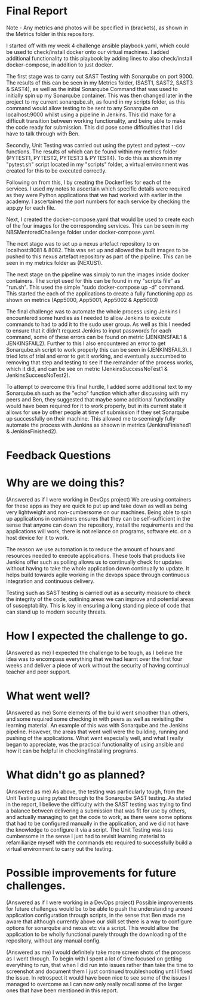 # Final Report

Note - Any metrics and photos will be specified in (brackets), as shown in the Metrics folder in this repository.

I started off with my week 4 challenge ansible playbook.yaml, which could be used to check/install docker onto our virtual machines. I added additional functionality to this playbook by adding lines to also check/install docker-compose, in addition to just docker.

The first stage was to carry out SAST Testing with Sonarqube on port 9000. The results of this can be seen in my Metrics folder, (SAST1, SAST2, SAST3 & SAST4), as well as the initial Sonarqube Command that was used to initially spin up my Sonarqube container. This was then changed later in the project to my current sonarqube.sh, as found in my scripts folder, as this command would allow testing to be sent to any Sonarqube on localhost:9000 whilst using a pipeline in Jenkins. This did make for a difficult transition between working functionality, and being able to make the code ready for submission. This did pose some difficulties that I did have to talk through with Ben.

Secondly, Unit Testing was carried out using the pytest and pytest --cov functions. The results of which can be found within my metrics folder (PYTEST1, PYTEST2, PYTEST3 & PYTEST4). To do this as shown in my "pytest.sh" script located in my "scripts" folder, a virtual environment was created for this to be executed correctly.

Following on from this, I by creating the Dockerfiles for each of the services. I used my notes to ascertain which specific details were required as they were Python applications that we had worked with earlier in the academy. I ascertained the port numbers for each service by checking the app.py for each file.

Next, I created the docker-compose.yaml that would be used to create each of the four images for the corresponding services. This can be seen in my NBSMentoredChallenge folder under docker-compose.yaml.

The next stage was to set up a nexus artefact repository to on localhost:8081 & 8082. This was set up and allowed the built images to be pushed to this nexus artefact repository as part of the pipeline. This can be seen in my metrics folder as (NEXUS1).

The next stage on the pipeline was simply to run the images inside docker containers. The script used for this can be found in my "scripts file" as "run.sh". This used the simple "sudo docker-compose up -d" command. This started the each of the applications to create a fully functioning app as shown on metrics (App5000, App5001, App5002 & App5003)

The final challenge was to automate the whole process using Jenkins I encountered some hurdles as I needed to allow Jenkins to execute commands to had to add it to the sudo user group. As well as this I needed to ensure that it didn't request Jenkins to input passwords for each command, some of these errors can be found on metric (JENKINSFAIL1 & JENKINSFAIL2). Further to this I also encountered an error to get Sonarqube.sh script to work properly this can be seen in (JENKINSFAIL3). I tried lots of trial and error to get it working, and eventually succumbed to removing that step and testing to see if the remainder of the process works, which it did, and can be see on metric (JenkinsSuccessNoTest1 & JenkinsSuccessNoTest2). 

To attempt to overcome this final hurdle, I added some additional text to my Sonarqube.sh such as the "echo" function which after discussing with my peers and Ben, they suggested that maybe some additional functionality would have been required for it to work properly, but in its current state it allows for use by other people at time of submission if they set Sonarqube up successfully on their machine. This allowed me to seemingly fully automate the process with Jenkins as shsown in metrics (JenkinsFinished1 & JenkinsFinished2).


# Feedback Questions

# Why are we doing this?
(Answered as if I were working in DevOps project)
We are using containers for these apps as they are quick to put up and take down as well as being very lightweight and non-cumbersome on our machines. Being able to spin up applications in containers ensures that they can be self-sufficient in the sense that anyone can down the repository, install the requirements and the applications will work, there is not reliance on programs, software etc. on a host device for it to work.

The reason we use automation is to reduce the amount of hours and resources needed to execute applications. These tools that products like Jenkins offer such as polling allows us to continually check for updates without having to take the whole application down continually to update. It helps build towards agile working in the devops space through continuous integration and continuous delivery.

Testing such as SAST testing is carried out as a security measure to check the integrity of the code, outlining areas we can improve and potential areas of susceptability. This is key in ensuring a long standing piece of code that can stand up to modern security threats.

# How I expected the challenge to go.
(Answered as me)
I expected the challenge to be tough, as I believe the idea was to encompass everything that we had learnt over the first four weeks and deliver a piece of work without the security of having continual teacher and peer support. 

# What went well?
(Answered as me)
Some elements of the build went smoother than others, and some required some checking in with peers as well as revisiting the learning material. An example of this was with Sonarqube and the Jenkins pipeline. However, the areas that went well were the building, running and pushing of the applications. What went especially well, and what I really began to appreciate, was the practical functionality of using ansible and how it can be helpful in checking/installing programs. 

# What didn't go as planned?
(Answered as me)
As above, the testing was particularly tough, from the Unit Testing using pytest through to the Sonarqube SAST testing. As stated in the report, I believe the difficulty with the SAST testing was trying to find a balance between delivering a submission that was fit for use by others, and actually managing to get the code to work, as there were some options that had to be configured manually in the application, and we did not have the knowledge to configure it via a script. The Unit Testing was less cumbersome in the sense I just had to revisit learning material to refamiliarize myself with the commands etc required to successfully build a virtual environment to carry out the testing.

# Possible improvements for future challenges.
(Answered as if I were working in a DevOps project)
Possible improvements for future challenges would be to be able to push the understanding around application configuration through scripts, in the sense that Ben made me aware that although currently above our skill set there is a way to configure options for sonarqube and nexus etc via a script. This would allow the application to be wholly functional purely through the downloading of the repository, without any manual config.

(Answered as me)
I would definitely take more screen shots of the process as I went through. To begin with I spent a lot of time focused on getting everything to run, that when I did run into issues rather than take the time to screenshot and document them I just continued troubleshooting until I fixed the issue. In retrospect it would have been nice to see some of the issues I managed to overcome as I can now only really recall some of the larger ones that have been mentioned in this report.
